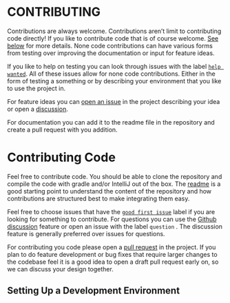 # CONTRIBUTING

Contributions are always welcome. Contributions aren’t limit to contributing code directly! If you like to contribute
code that is of course welcome. [See below](#contributing-code) for more details. None code contributions can have
various forms from testing over improving the documentation or input for feature ideas.

If you like to help on testing you can look through issues with the
label [`help wanted`](https://github.com/skadi-cloud/gist/issues?q=is%3Aissue+is%3Aopen+label%3A%22help+wanted%22). All
of these issues allow for none code contributions. Either in the form of testing a something or by describing your
environment that you like to use the project in.

For feature ideas you can [open an issue](https://github.com/skadi-cloud/gist/issues/new) in the project describing your
idea or open a [discussion](https://github.com/skadi-cloud/gist/discussions/).

For documentation you can add it to the readme file in the repository and create a pull request with you addition.

# Contributing Code

Feel free to contribute code. You should be able to clone the repository and compile the code with gradle and/or
IntelliJ out of the box. The [readme](/README.md) is a good starting point to understand the content of the repository
and how contributions are structured best to make integrating them easy.

Feel free to choose issues that have
the [`good first issue`](https://github.com/skadi-cloud/gist/issues?q=is%3Aissue+is%3Aopen+label%3A%22good+first+issue%22)
label if you are looking for something to contribute. For questions you can use
the [Github discussion](https://github.com/skadi-cloud/gist/discussions) feature or open an issue with the
label `question` . The discussion feature is generally preferred over issues for questions.

For contributing you code please open a [pull request](https://github.com/skadi-cloud/gist/pulls) in the project. If you
plan to do feature development or bug fixes that require larger changes to the codebase feel it is a good idea to open a
draft pull request early on, so we can discuss your design together. 

## Setting Up a Development Environment

